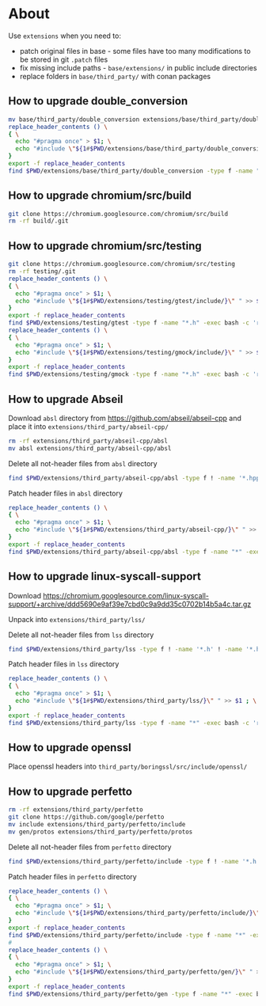 # About

Use `extensions` when you need to:
* patch original files in base - some files have too many modifications to be stored in git `.patch` files
* fix missing include paths - `base/extensions/` in public include directories
* replace folders in `base/third_party/` with conan packages

## How to upgrade double_conversion

```bash
mv base/third_party/double_conversion extensions/base/third_party/double_conversion
replace_header_contents () \
{ \
  echo "#pragma once" > $1; \
  echo "#include \"${1#$PWD/extensions/base/third_party/double_conversion/}\" " >> $1 ; \
}
export -f replace_header_contents
find $PWD/extensions/base/third_party/double_conversion -type f -name "*.h" -exec bash -c 'replace_header_contents "$0"' {} \;
```

## How to upgrade chromium/src/build

```bash
git clone https://chromium.googlesource.com/chromium/src/build
rm -rf build/.git
```

## How to upgrade chromium/src/testing

```bash
git clone https://chromium.googlesource.com/chromium/src/testing
rm -rf testing/.git
replace_header_contents () \
{ \
  echo "#pragma once" > $1; \
  echo "#include \"${1#$PWD/extensions/testing/gtest/include/}\" " >> $1 ; \
}
export -f replace_header_contents
find $PWD/extensions/testing/gtest -type f -name "*.h" -exec bash -c 'replace_header_contents "$0"' {} \;
replace_header_contents () \
{ \
  echo "#pragma once" > $1; \
  echo "#include \"${1#$PWD/extensions/testing/gmock/include/}\" " >> $1 ; \
}
export -f replace_header_contents
find $PWD/extensions/testing/gmock -type f -name "*.h" -exec bash -c 'replace_header_contents "$0"' {} \;
```

## How to upgrade Abseil

Download `absl` directory from https://github.com/abseil/abseil-cpp and place it into `extensions/third_party/abseil-cpp/`

```bash
rm -rf extensions/third_party/abseil-cpp/absl
mv absl extensions/third_party/abseil-cpp/absl
```

Delete all not-header files from `absl` directory

```bash
find $PWD/extensions/third_party/abseil-cpp/absl -type f ! -name '*.hpp' ! -name '*.h' ! -name '*.inc' -delete
```

Patch header files in `absl` directory

```bash
replace_header_contents () \
{ \
  echo "#pragma once" > $1; \
  echo "#include \"${1#$PWD/extensions/third_party/abseil-cpp/}\" " >> $1 ; \
}
export -f replace_header_contents
find $PWD/extensions/third_party/abseil-cpp/absl -type f -name "*" -exec bash -c 'replace_header_contents "$0"' {} \;
```

## How to upgrade linux-syscall-support

Download https://chromium.googlesource.com/linux-syscall-support/+archive/ddd5690e9af39e7cbd0c9a9dd35c0702b14b5a4c.tar.gz

Unpack into `extensions/third_party/lss/`

Delete all not-header files from `lss` directory

```bash
find $PWD/extensions/third_party/lss -type f ! -name '*.h' ! -name '*.hpp' ! -name '*.h' ! -name '*.inc' -delete
```

Patch header files in `lss` directory

```bash
replace_header_contents () \
{ \
  echo "#pragma once" > $1; \
  echo "#include \"${1#$PWD/extensions/third_party/lss/}\" " >> $1 ; \
}
export -f replace_header_contents
find $PWD/extensions/third_party/lss -type f -name "*" -exec bash -c 'replace_header_contents "$0"' {} \;
```

## How to upgrade openssl

Place openssl headers into `third_party/boringssl/src/include/openssl/`

## How to upgrade perfetto

```bash
rm -rf extensions/third_party/perfetto
git clone https://github.com/google/perfetto
mv include extensions/third_party/perfetto/include
mv gen/protos extensions/third_party/perfetto/protos
```

Delete all not-header files from `perfetto` directory

```bash
find $PWD/extensions/third_party/perfetto/include -type f ! -name '*.h' ! -name '*.hpp' ! -name '*.h' ! -name '*.inc' -delete
```

Patch header files in `perfetto` directory

```bash
replace_header_contents () \
{ \
  echo "#pragma once" > $1; \
  echo "#include \"${1#$PWD/extensions/third_party/perfetto/include/}\" " >> $1 ; \
}
export -f replace_header_contents
find $PWD/extensions/third_party/perfetto/include -type f -name "*" -exec bash -c 'replace_header_contents "$0"' {} \;
#
replace_header_contents () \
{ \
  echo "#pragma once" > $1; \
  echo "#include \"${1#$PWD/extensions/third_party/perfetto/gen/}\" " >> $1 ; \
}
export -f replace_header_contents
find $PWD/extensions/third_party/perfetto/gen -type f -name "*" -exec bash -c 'replace_header_contents "$0"' {} \;
```
